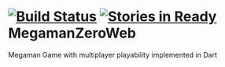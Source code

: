 [![Build Status](https://drone.io/github.com/cantidio/MegamanZeroWeb/status.png)](https://drone.io/github.com/cantidio/MegamanZeroWeb/latest)
[![Stories in Ready](https://badge.waffle.io/cantidio/MegamanZeroWeb.png?label=ready&title=Ready)](https://waffle.io/cantidio/MegamanZeroWeb)
MegamanZeroWeb
==============

Megaman Game with multiplayer playability implemented in Dart
